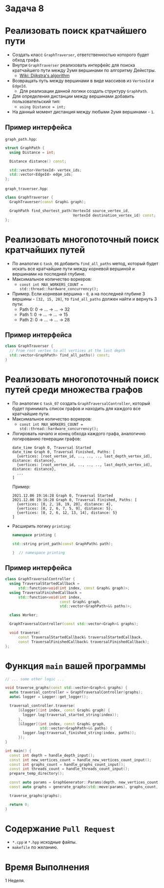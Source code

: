 # Задача 8

# Реализовать поиск кратчайшего пути

- Создать класс `GraphTraverser`, ответственностью которого будет обход графа.
- Внутри `GraphTraverser` реализовать интерфейс для поиска кратчайшего пути между 2умя вершинами по алгоритму Дейкстры.
  - [Wiki: Dijkstra's algorithm](https://en.wikipedia.org/wiki/Dijkstra%27s_algorithm)
- Возвращать путь между вершинами в виде массивов из `VertexId` и `EdgeId`.
  - Для реализации данной логики создать структуру `GraphPath`.
- Для определения дистанции между вершинами добавить пользовательский тип:
  - `using Distance = int;`
- На данный момент дистанция между любыми 2умя вершинами - `1`.

## Пример интерфейса

`graph_path.hpp`:
```cpp
struct GraphPath {
  using Distance = int;

  Distance distance() const;

  std::vector<VertexId> vertex_ids;
  std::vector<EdgeId> edge_ids;
};
```

`graph_traverser.hpp`:
```cpp
class GraphTraverser {
  GraphTraverser(const Graph& graph);

  GraphPath find_shortest_path(VertexId source_vertex_id,
                               VertexId destination_vertex_id) const;
};
```

# Реализовать многопоточный поиск кратчайших путей

- По аналогии с `task_06` добавить `find_all_paths` метод, который будет искать все кратчайшие пути между корневой вершиной и вершинами на последней глубине.
- Максимальное количество воркеров:
  - `const int MAX_WORKERS_COUNT = std::thread::hardware_concurrency();`
- Пример. Если корневая вершина - `0`, а на последней глубине 3 вершины - `[32, 15, 28]`, то `find_all_paths` должен найти и вернуть 3 пути:
  - Path 0: 0 -> ... -> ... -> 32
  - Path 1: 0 -> ... -> ... -> 15
  - Path 2: 0 -> ... -> ... -> 28

## Пример интерфейса

```cpp
class GraphTraverser {
  // From root vertex to all vertices at the last depth
  std::vector<GraphPath> find_all_paths() const;
}
```

# Реализовать многопоточный поиск путей среди множества графов

- По аналогии с `task_07` создать `GraphTraversalController`, который будет принимать список графов и находить для каждого все кратчайшие пути.
- Максимальное количество воркеров:
  - `const int MAX_WORKERS_COUNT = std::thread::hardware_concurrency();`
- Логировать начало и конец обхода каждого графа, аналогично логированию генерации графов:
  ```
  date_time Graph 0, Traversal Started
  date_time Graph 0, Traversal Finished, Paths: [
    {vertices: [root_vertex_id, .., .., .., last_depth_vertex_id], distance: distance},
    {vertices: [root_vertex_id, .., .., .., last_depth_vertex_id], distance: distance},
    ...
  ]
  ```
  Пример:
  ```
  2021.12.06 19:16:28 Graph 0, Traversal Started
  2021.12.06 19:16:28 Graph 0, Traversal Finished, Paths: [
    {vertices: [0, 2, 18, 19, 20], distance: 4},
    {vertices: [0, 2, 6, 7, 5, 9], distance: 5},
    {vertices: [0, 2, 6, 12, 13, 14], distance: 5}
  ]
  ```
- Расширить логику `printing`:
  ```cpp
  namespace printing {

  std::string print_path(const GraphPath& path);

  }  // namespace printing
  ```

## Пример интерфейса

```cpp
class GraphTraversalController {
  using TraversalStartedCallback =
      std::function<void(int index, const Graph& graph)>;
  using TraversalFinishedCallback =
      std::function<void(int index,
                         const Graph& graph,
                         std::vector<GraphPath>&& paths)>;

  class Worker;

  GraphTraversalController(const std::vector<Graph>& graphs);

  void traverse(
      const TraversalStartedCallback& traversalStartedCallback,
      const TraversalFinishedCallback& traversalFinishedCallback);
};
```

# Функция `main` вашей программы

```cpp
// ... some other logic ...

void traverse_graphs(const std::vector<Graph>& graphs) {
  auto traversal_controller = GraphTraversalController(graphs);
  auto& logger = Logger::get_logger();

  traversal_controller.traverse(
      [&logger](int index, const Graph& graph) {
        logger.log(traversal_started_string(index));
      },
      [&logger](int index, const Graph& graph,
                std::vector<GraphPath>&& paths) {
        logger.log(traversal_finished_string(index, paths));
      });
}

int main() {
  const int depth = handle_depth_input();
  const int new_vertices_count = handle_new_vertices_count_input();
  const int graphs_count = handle_graphs_count_input();
  const int threads_count = handle_threads_count_input();
  prepare_temp_directory();

  const auto params = GraphGenerator::Params(depth, new_vertices_count);
  const auto graphs = generate_graphs(std::move(params), graphs_count, threads_count);

  traverse_graphs(graphs);

  return 0;
}
```

# Содержание `Pull Request`

- `*.cpp` и `*.hpp` исходные файлы.
- `makefile` по желанию.

# Время Выполнения

1 Неделя.
